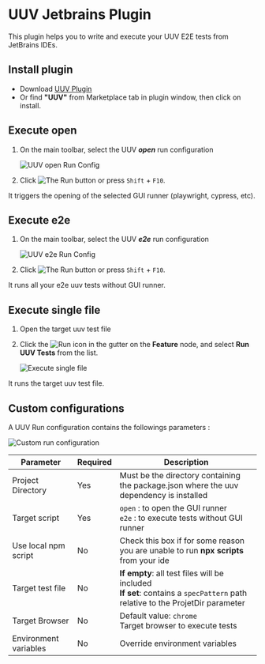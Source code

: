 # UUV Jetbrains Plugin

This plugin helps you to write and execute your UUV E2E tests from JetBrains IDEs. 

## Install plugin
- Download [UUV Plugin](https://plugins.jetbrains.com/plugin/22437-uuv)
- Or find **"UUV"** from Marketplace tab in plugin window, then click on install.

## Execute **open**
1. On the main toolbar, select the UUV ***open*** run configuration

    ![UUV open Run Config](@site/static/img/docs/jetbrain-plugin/open-run-config.png)

2. Click ![The Run button](https://resources.jetbrains.com/help/img/idea/2023.2/app.actions.execute_dark.svg) or press `Shift` + `F10`.

It triggers the opening of the selected GUI runner (playwright, cypress, etc).

## Execute **e2e**
1. On the main toolbar, select the UUV ***e2e*** run configuration

    ![UUV e2e Run Config](@site/static/img/docs/jetbrain-plugin/e2e-run-config.png)

2. Click ![The Run button](https://resources.jetbrains.com/help/img/idea/2023.2/app.actions.execute_dark.svg) or press `Shift` + `F10`.

It runs all your e2e uuv tests without GUI runner.

## Execute single file
1. Open the target uuv test file
2. Click the ![Run icon](https://resources.jetbrains.com/help/img/idea/2023.2/app.actions.execute_dark.svg) in the gutter on the **Feature** node, and select **Run UUV Tests** from the list.

    ![Execute single file](@site/static/img/docs/jetbrain-plugin/execute-single-file.png)

It runs the target uuv test file.

## Custom configurations
A UUV Run configuration contains the followings parameters :

![Custom run configuration](@site/static/img/docs/jetbrain-plugin/run-custom-run-config.png)

| Parameter             | Required | Description                                                                                                                     |
|-----------------------|----------|---------------------------------------------------------------------------------------------------------------------------------|
| Project Directory     | Yes      | Must be the directory containing the package.json where the uuv dependency is installed                                         |
| Target script         | Yes      | `open` : to open the GUI runner<br/> `e2e` : to execute tests without GUI runner                                                |
| Use local npm script  | No       | Check this box if for some reason you are unable to run **npx scripts** from your ide                                           |
| Target test file      | No       | **If empty**: all test files will be included<br/>**If set**: contains a `specPattern` path relative to the ProjetDir parameter |
| Target Browser        | No       | Default value: `chrome`<br/> Target browser to execute tests                                                                    |
| Environment variables | No       | Override environment variables                                                                                                  |

